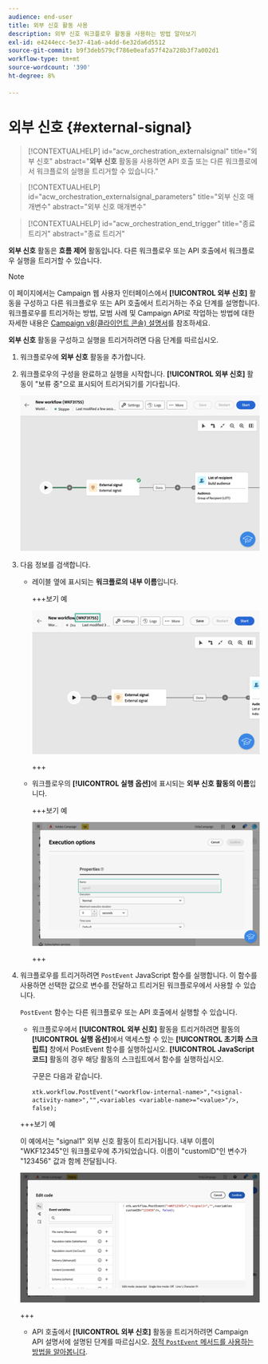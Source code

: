 ```yaml
---
audience: end-user
title: 외부 신호 활동 사용
description: 외부 신호 워크플로우 활동을 사용하는 방법 알아보기
exl-id: e4244ecc-5e37-41a6-a4dd-6e32da6d5512
source-git-commit: b9f3deb579cf786e0eafa57f42a728b3f7a002d1
workflow-type: tm+mt
source-wordcount: '390'
ht-degree: 8%

---
```


# 외부 신호 {#external-signal}

<!--External Signal End-->

>[!CONTEXTUALHELP]
>id="acw_orchestration_externalsignal"
>title="외부 신호"
>abstract="**외부 신호** 활동을 사용하면 API 호출 또는 다른 워크플로에서 워크플로의 실행을 트리거할 수 있습니다."

>[!CONTEXTUALHELP]
>id="acw_orchestration_externalsignal_parameters"
>title="외부 신호 매개변수"
>abstract="외부 신호 매개변수"

>[!CONTEXTUALHELP]
>id="acw_orchestration_end_trigger"
>title="종료 트리거"
>abstract="종료 트리거"

**외부 신호** 활동은 **흐름 제어** 활동입니다. 다른 워크플로우 또는 API 호출에서 워크플로우 실행을 트리거할 수 있습니다.

>[!NOTE]
>
>이 페이지에서는 Campaign 웹 사용자 인터페이스에서 **[!UICONTROL 외부 신호]** 활동을 구성하고 다른 워크플로우 또는 API 호출에서 트리거하는 주요 단계를 설명합니다. 워크플로우를 트리거하는 방법, 모범 사례 및 Campaign API로 작업하는 방법에 대한 자세한 내용은 [Campaign v8(클라이언트 콘솔) 설명서](https://experienceleague.adobe.com/en/docs/campaign/automation/workflows/advanced-management/javascript-in-workflows#trigger-example)를 참조하세요.

**외부 신호** 활동을 구성하고 실행을 트리거하려면 다음 단계를 따르십시오.

1. 워크플로우에 **외부 신호** 활동을 추가합니다.

1. 워크플로우의 구성을 완료하고 실행을 시작합니다. **[!UICONTROL 외부 신호]** 활동이 &quot;보류 중&quot;으로 표시되어 트리거되기를 기다립니다.

   ![스크린샷에 보류 중인 상태의 외부 신호 활동이 표시됩니다.](../assets/external-signal-pending.png)

1. 다음 정보를 검색합니다.

   * 레이블 옆에 표시되는 **워크플로의 내부 이름**&#x200B;입니다.

     +++보기 예

     ![스크린샷은 레이블 옆에 워크플로의 내부 이름을 표시합니다.](../assets/external-signal-workflow-name.png)

     +++

   * 워크플로우의 **[!UICONTROL 실행 옵션]**&#x200B;에 표시되는 **외부 신호 활동의 이름**&#x200B;입니다.

     +++보기 예

     ![스크린샷은 실행 옵션에 외부 신호 활동의 이름을 표시합니다.](../assets/external-signal-name.png)

     +++

1. 워크플로우를 트리거하려면 `PostEvent` JavaScript 함수를 실행합니다. 이 함수를 사용하면 선택한 값으로 변수를 전달하고 트리거된 워크플로우에서 사용할 수 있습니다.

   `PostEvent` 함수는 다른 워크플로우 또는 API 호출에서 실행할 수 있습니다.

   * 워크플로우에서 **[!UICONTROL 외부 신호]** 활동을 트리거하려면 활동의 **[!UICONTROL 실행 옵션]**&#x200B;에서 액세스할 수 있는 **[!UICONTROL 초기화 스크립트]** 창에서 PostEvent 함수를 실행하십시오. **[!UICONTROL JavaScript 코드]** 활동의 경우 해당 활동의 스크립트에서 함수를 실행하십시오.

     구문은 다음과 같습니다.

     ```
     xtk.workflow.PostEvent("<workflow-internal-name>","<signal-activity-name>","",<variables <variable-name>="<value>"/>, false);
     ```

   +++보기 예

   이 예에서는 &quot;signal1&quot; 외부 신호 활동이 트리거됩니다. 내부 이름이 &quot;WKF12345&quot;인 워크플로우에 추가되었습니다. 이름이 &quot;customID&quot;인 변수가 &quot;123456&quot; 값과 함께 전달됩니다.

   ![스크린샷은 PostEvent 함수를 사용하여 외부 신호 활동을 트리거하는 예를 보여 줍니다.](../assets/external-signal-sample.png)

   +++

   * API 호출에서 **[!UICONTROL 외부 신호]** 활동을 트리거하려면 Campaign API 설명서에 설명된 단계를 따르십시오. [정적 `PostEvent` 메서드를 사용하는 방법을 알아봅니다](https://experienceleague.adobe.com/developer/campaign-api/api/sm-workflow-PostEvent.html).